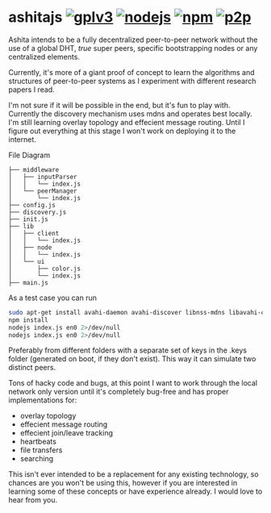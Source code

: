 ashitajs [![gplv3](https://img.shields.io/badge/license-GPLv3-red.svg)](LICENSE)
[![nodejs](https://img.shields.io/badge/nodejs-v9.8.0-blue.svg)](README.md)
[![npm](https://img.shields.io/badge/npm-v5.6.0-blue.svg)](README.md)
[![p2p](https://img.shields.io/badge/p2p-enabled-green.svg)](README.md)
================================

Ashita intends to be a fully decentralized peer-to-peer network without the use of a global DHT, *true* super peers, specific bootstrapping nodes or any centralized elements.

Currently, it's more of a giant proof of concept to learn the algorithms and structures of peer-to-peer systems as I experiment with different research papers I read.

I'm not sure if it will be possible in the end, but it's fun to play with. Currently the discovery mechanism uses mdns and operates best locally. I'm still learning overlay topology and effecient message routing. Until I figure out everything at this stage I won't work on deploying it to the internet.

File Diagram
```
├── middleware
│   ├── inputParser
│   │   └── index.js
│   └── peerManager
│       └── index.js
├── config.js
├── discovery.js
├── init.js
├── lib
│   ├── client
│   │   └── index.js
│   ├── node
│   │   └── index.js
│   └── ui
│       ├── color.js
│       └── index.js
├── main.js
```


As a test case you can run
```bash
sudo apt-get install avahi-daemon avahi-discover libnss-mdns libavahi-compat-libdnssd-dev
npm install
nodejs index.js en0 2>/dev/null
nodejs index.js en0 2>/dev/null
```

Preferably from different folders with a separate set of keys in the .keys folder (generated on boot, if they don't exist). This way it can simulate two distinct peers.

Tons of hacky code and bugs, at this point I want to work through the local network only version until it's completely bug-free and has proper implementations for:
- overlay topology
- effecient message routing
- effecient join/leave tracking
- heartbeats
- file transfers
- searching

This isn't ever intended to be a replacement for any existing technology, so chances are you won't be using this, however if you are interested in learning some of these concepts or have experience already. I would love to hear from you.
